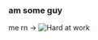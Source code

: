 ### am some guy

me rn ->
![Hard at work](https://media3.giphy.com/media/LmNwrBhejkK9EFP504/giphy.gif?cid=ecf05e472da95b6fcb65db04a0bdc79ada606d720ec4234b&rid=giphy.gif)
